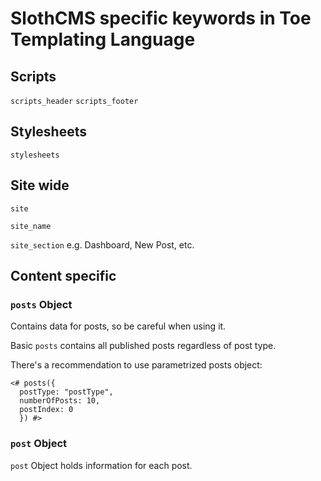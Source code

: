 # SlothCMS specific keywords in Toe Templating Language

## Scripts

```scripts_header``` ```scripts_footer```

## Stylesheets

```stylesheets```

## Site wide

```site```

```site_name```

```site_section``` e.g. Dashboard, New Post, etc.

## Content specific

### ```posts``` Object

Contains data for posts, so be careful when using it.

Basic ```posts``` contains all published posts regardless of post type.

There's a recommendation to use parametrized posts object:

```
<# posts({ 
  postType: "postType",  
  numberOfPosts: 10,
  postIndex: 0
  }) #>
```

### ```post``` Object

```post``` Object holds information for each post.